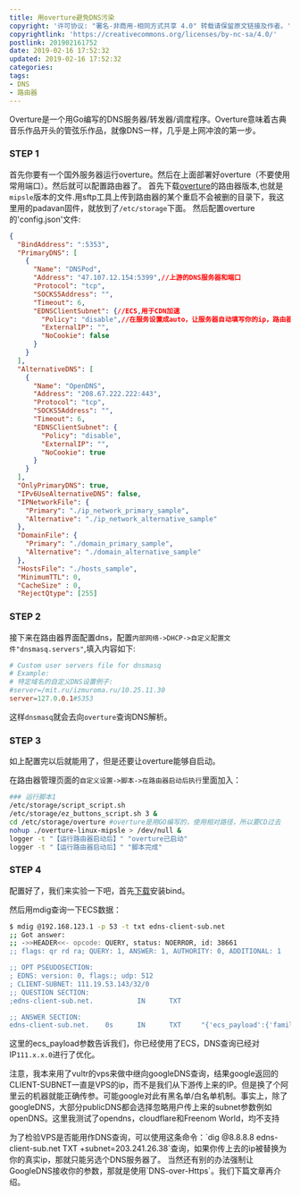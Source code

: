 ```yaml
---
title: 用overture避免DNS污染
copyright: '许可协议: "署名-非商用-相同方式共享 4.0" 转载请保留原文链接及作者。'
copyrightlink: 'https://creativecommons.org/licenses/by-nc-sa/4.0/'
postlink: 201902161752
date: 2019-02-16 17:52:32
updated: 2019-02-16 17:52:32
categories:
tags:
- DNS
- 路由器
---
```


Overture是一个用Go编写的DNS服务器/转发器/调度程序。Overture意味着古典音乐作品开头的管弦乐作品，就像DNS一样，几乎是上网冲浪的第一步。<!--more-->

### STEP 1

首先你要有一个国外服务器运行overture。然后在上面部署好overture（不要使用常用端口）。然后就可以配置路由器了。
首先下载[overture](https://github.com/shawn1m/overture/releases)的路由器版本,也就是`mipsle`版本的文件.用sftp工具上传到路由器的某个重启不会被删的目录下，我这里用的padavan固件，就放到了`/etc/storage`下面。
然后配置overture的'config.json'文件:

```json
{
  "BindAddress": ":5353",
  "PrimaryDNS": [
    {
      "Name": "DNSPod",
      "Address": "47.107.12.154:5399",//上游的DNS服务器和端口
      "Protocol": "tcp",
      "SOCKS5Address": "",
      "Timeout": 6,
      "EDNSClientSubnet": {//ECS,用于CDN加速
        "Policy": "disable",//在服务设置成auto，让服务器自动填写你的ip，路由器端不建议开启
        "ExternalIP": "",
        "NoCookie": false
      }
    }
  ],
  "AlternativeDNS": [
    {
      "Name": "OpenDNS",
      "Address": "208.67.222.222:443",
      "Protocol": "tcp",
      "SOCKS5Address": "",
      "Timeout": 6,
      "EDNSClientSubnet": {
        "Policy": "disable",
        "ExternalIP": "",
        "NoCookie": true
      }
    }
  ],
  "OnlyPrimaryDNS": true,
  "IPv6UseAlternativeDNS": false,
  "IPNetworkFile": {
    "Primary": "./ip_network_primary_sample",
    "Alternative": "./ip_network_alternative_sample"
  },
  "DomainFile": {
    "Primary": "./domain_primary_sample",
    "Alternative": "./domain_alternative_sample"
  },
  "HostsFile": "./hosts_sample",
  "MinimumTTL": 0,
  "CacheSize" : 0,
  "RejectQtype": [255]

```

### STEP 2

接下来在路由器界面配置dns，配置`内部网络->DHCP->自定义配置文件"dnsmasq.servers"`,填入内容如下:

```conf
# Custom user servers file for dnsmasq
# Example:
# 特定域名的自定义DNS设置例子:
#server=/mit.ru/izmuroma.ru/10.25.11.30
server=127.0.0.1#5353
```

这样`dnsmasq`就会去向`overture`查询DNS解析。

### STEP 3

如上配置完以后就能用了，但是还要让overture能够自启动。

在路由器管理页面的`自定义设置->脚本->在路由器启动后执行`里面加入：

```bash
### 运行脚本1
/etc/storage/script_script.sh
/etc/storage/ez_buttons_script.sh 3 &
cd /etc/storage/overture #overture是用GO编写的，使用相对路径，所以要CD过去
nohup ./overture-linux-mipsle > /dev/null &
logger -t "【运行路由器启动后】" "overture已启动"
logger -t "【运行路由器启动后】" "脚本完成"
```

### STEP 4

配置好了，我们来实验一下吧，首先[下载](https://www.isc.org/downloads/)安装bind。

然后用mdig查询一下ECS数据：

```bash
$ mdig @192.168.123.1 -p 53 -t txt edns-client-sub.net
;; Got answer:
;; ->>HEADER<<- opcode: QUERY, status: NOERROR, id: 38661
;; flags: qr rd ra; QUERY: 1, ANSWER: 1, AUTHORITY: 0, ADDITIONAL: 1

;; OPT PSEUDOSECTION:
; EDNS: version: 0, flags:; udp: 512
; CLIENT-SUBNET: 111.19.53.143/32/0
;; QUESTION SECTION:
;edns-client-sub.net.           IN      TXT

;; ANSWER SECTION:
edns-client-sub.net.    0s      IN      TXT     "{'ecs_payload':{'family':'1','optcode':'0x08','cc':'CN','ip':'111.x.x.0','mask':'24','scope':'0'},'ecs':'True','ts':'1550322237.84','recursive':{'cc':'TW','srcip':'74.125.41.18','sport':'64747'}}"
```

这里的ecs_payload参数告诉我们，你已经使用了ECS，DNS查询已经对IP`111.x.x.0`进行了优化。

<p class="tip">注意，我本来用了vultr的vps来做中继向googleDNS查询，结果google返回的CLIENT-SUBNET一直是VPS的ip，而不是我们从下游传上来的IP。但是换了个阿里云的机器就能正确传参。可能google对此有黑名单/白名单机制。事实上，除了googleDNS，大部分publicDNS都会选择忽略用户传上来的subnet参数例如openDNS。这里我测试了opendns，cloudflare和Freenom World，均不支持</p>
为了检验VPS是否能用作DNS查询，可以使用这条命令：`dig @8.8.8.8 edns-client-sub.net TXT +subnet=203.241.26.38`查询，如果你传上去的ip被替换为你的真实ip，那就只能另选个DNS服务器了。
当然还有别的办法强制让GoogleDNS接收你的参数，那就是使用`DNS-over-Https`。我们下篇文章再介绍。
